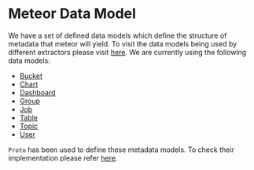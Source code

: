 # Meteor Data Model

We have a set of defined data models which define the structure of metadata that meteor will yield.
To visit the data models being used by different extractors please visit [here](../reference/extractors.md).
We are currently using the following data models:

* [Bucket](Bucket.md)
* [Chart](Chart.md)
* [Dashboard](Dashboard.md)
* [Group](Group.md)
* [Job](Job.md)
* [Table](Table.md)
* [Topic](Topic.md)
* [User](User.md)

`Proto` has been used to define these metadata models.
To check their implementation please refer [here](../../proto/odpf/meta/README.md).
